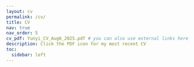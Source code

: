 ```yaml
---
layout: cv
permalink: /cv/
title: CV
nav: true
nav_order: 5
cv_pdf: Yunyi_CV_Aug6_2025.pdf # you can also use external links here
description: Click the PDF icon for my most recent CV
toc:
  sidebar: left
---
```

